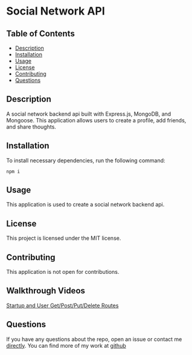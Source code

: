 # Social Network API

## Table of Contents

- [Description](#description)
- [Installation](#installation)
- [Usage](#usage)
- [License](#license)
- [Contributing](#contributing)
- [Questions](#questions)

## Description

A social network backend api built with Express.js, MongoDB, and Mongoose. This application allows users to create a profile, add friends, and share thoughts.

## Installation

To install necessary dependencies, run the following command:

```
npm i
```

## Usage

This application is used to create a social network backend api.

## License

This project is licensed under the MIT license.

## Contributing

This application is not open for contributions.

## Walkthrough Videos

[Startup and User Get/Post/Put/Delete Routes](https://youtu.be/oyf-95CjgE8)

## Questions

If you have any questions about the repo, open an issue or contact me [directly](mailto:logsenn2@gmail.com). You can find more of my work at [github](https://github.com/Lsenn404)
